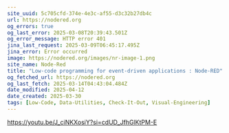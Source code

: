 ```yaml
---
site_uuid: 5c705cfd-374e-4e3c-af55-d3c32b27db4c
url: https://nodered.org
og_errors: true
og_last_error: 2025-03-08T20:39:43.501Z
og_error_message: HTTP error 401
jina_last_request: 2025-03-09T06:45:17.495Z
jina_error: Error occurred
image: https://nodered.org/images/nr-image-1.png
site_name: Node-Red
title: "Low-code programming for event-driven applications : Node-RED"
og_fetched_url: https://nodered.org
og_last_fetch: 2025-03-14T04:43:04.484Z
date_modified: 2025-04-12
date_created: 2025-03-30
tags: [Low-Code, Data-Utilities, Check-It-Out, Visual-Engineering]
---
```













https://youtu.be/J_ciNKXosiY?si=cdUD_JfhGlKtPM-E
